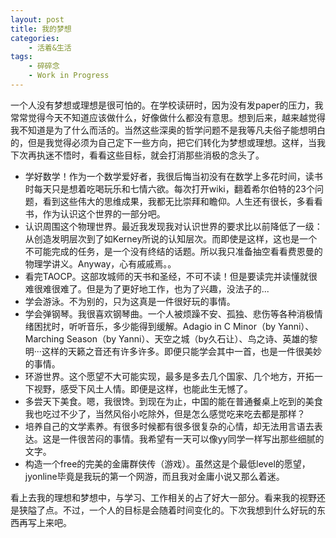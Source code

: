 ```yaml
---
layout: post
title: 我的梦想
categories:
    - 活着&生活
tags:
    - 碎碎念
    - Work in Progress
---
```


一个人没有梦想或理想是很可怕的。在学校读研时，因为没有发paper的压力，我常常觉得今天不知道应该做什么，好像做什么都没有意思。想到后来，越来越觉得我不知道是为了什么而活的。当然这些深奥的哲学问题不是我等凡夫俗子能想明白的，但是我觉得必须为自己定下一些方向，把它们转化为梦想或理想。这样，当我下次再执迷不悟时，看看这些目标，就会打消那些消极的念头了。

* 学好数学！作为一个数学爱好者，我很后悔当初没有在数学上多花时间，读书时每天只是想着吃喝玩乐和七情六欲。每次打开wiki，翻着希尔伯特的23个问题，看到这些伟大的思维成果，我都无比崇拜和瞻仰。人生还有很长，多看看书，作为认识这个世界的一部分吧。
* 认识周围这个物理世界。最近我发现我对认识世界的要求比以前降低了一级：从创造发明层次到了如Kerney所说的认知层次。而即使是这样，这也是一个不可能完成的任务，是一个没有终结的话题。所以我只准备抽空看看费恩曼的物理学讲义。Anyway，心有戚戚焉。。
* 看完TAOCP。这部攻城师的天书和圣经，不可不读！但是要读完并读懂就很难很难很难了。但是为了更好地工作，也为了兴趣，没法子的...
* 学会游泳。不为别的，只为这真是一件很好玩的事情。
* 学会弹钢琴。我很喜欢钢琴曲。一个人被烦躁不安、孤独、悲伤等各种消极情绪困扰时，听听音乐，多少能得到缓解。Adagio in C Minor（by Yanni）、Marching Season（by Yanni）、天空之城（by久石让）、鸟之诗、英雄的黎明···这样的天籁之音还有许多许多。即便只能学会其中一首，也是一件很美妙的事情。
* 环游世界。这个愿望不大可能实现，最多是多去几个国家、几个地方，开拓一下视野，感受下风土人情。即便是这样，也能此生无憾了。
* 多尝天下美食。嗯，我很馋。到现在为止，中国的能在普通餐桌上吃到的美食我也吃过不少了，当然风俗小吃除外，但是怎么感觉吃来吃去都是那样？
* 培养自己的文学素养。有很多时候都有很多很复杂的心情，却无法用言语去表达。这是一件很苦闷的事情。我希望有一天可以像yy同学一样写出那些细腻的文字。
* 构造一个free的完美的金庸群侠传（游戏）。虽然这是个最低level的愿望，jyonline毕竟是我玩的第一个网游，而且我对金庸小说又那么着迷。

看上去我的理想和梦想中，与学习、工作相关的占了好大一部分。看来我的视野还是狭隘了点。不过，一个人的目标是会随着时间变化的。下次我想到什么好玩的东西再写上来吧。

